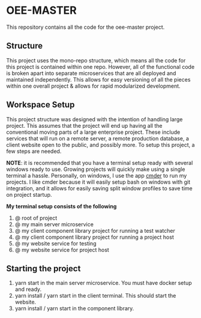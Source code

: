 # OEE-MASTER
This repository contains all the code for the oee-master project.

## Structure
This project uses the mono-repo structure, which means all the code for this project is contained within one repo. However, all of the functional code is broken apart into separate microservices that are all deployed and maintained independently.  This allows for easy versioning of all the pieces within one overall project & allows for rapid modularized development.

## Workspace Setup
This project structure was designed with the intention of handling large project.  This assumes that the project will end up having all the conventional moving parts of a large enterprise project.  These include services that will run on a remote server,  a remote production database, a client website open to the public, and possibly more.  To setup this project, a few steps are needed.

**NOTE**: it is recommended that you have a terminal setup ready with several windows ready to use.  Growing projects will quickly make using a single terminal a hassle. Personally, on windows, I use the app [cmder](http://cmder.net/) to run my projects. I like cmder because it will easily setup bash on windows with git integration, and it allows for easily saving split window profiles to save time on project startup.

**My terminal setup consists of the following**

 1. @ root of project
 2. @ my main server microservice
 3. @ my client component library project for running a test watcher
 4. @ my client component library project for running a project host
 5. @ my website service for testing
 6. @ my website service for project host

## Starting the project

 1. yarn start in the main server microservice.  You must have docker setup and ready.
 2. yarn install / yarn start in the client terminal. This should start the website.
 3. yarn install / yarn start in the component library.
